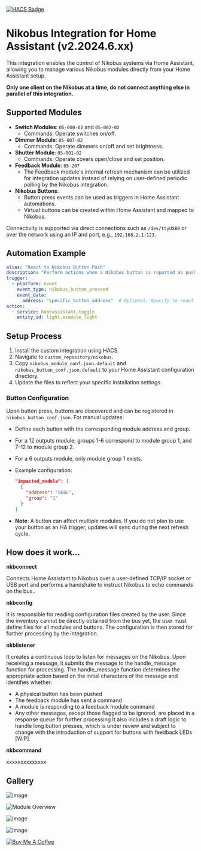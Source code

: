 
[![HACS Badge](https://img.shields.io/badge/HACS-Default-orange.svg?style=for-the-badge)](https://github.com/custom-components/hacs)

# Nikobus Integration for Home Assistant (v2.2024.6.xx)

This integration enables the control of Nikobus systems via Home Assistant, allowing you to manage various Nikobus modules directly from your Home Assistant setup.

**Only one client on the Nikobus at a time, do not connect anything else in parallel of this integration.**

## Supported Modules

- **Switch Modules**: `05-000-02` and `05-002-02`
  - Commands: Operate switches on/off.
- **Dimmer Module**: `05-007-02`
  - Commands: Operate dimmers on/off and set brightness.
- **Shutter Module**: `05-001-02`
  - Commands: Operate covers open/close and set position.
- **Feedback Module**: `05-207`
  - The Feedback module's internal refresh mechanism can be utilized for integration updates instead of relying on user-defined periodic polling by the Nikobus integration.
- **Nikobus Buttons**:
  - Button press events can be used as triggers in Home Assistant automations.
  - Virtual buttons can be created within Home Assistant and mapped to Nikobus.

Connectivity is supported via direct connections such as `/dev/ttyUSB0` or over the network using an IP and port, e.g., `192.168.2.1:123`.

## Automation Example

```yaml
alias: "React to Nikobus Button Push"
description: "Perform actions when a Nikobus button is reported as pushed."
trigger:
  - platform: event
    event_type: nikobus_button_pressed
    event_data:
      address: "specific_button_address"  # Optional: Specify to react to a specific button
action:
  - service: homeassistant.toggle
    entity_id: light.example_light
```

## Setup Process

1. Install the custom integration using HACS.
2. Navigate to `custom_repository/nikobus`.
3. Copy `nikobus_module_conf.json.default` and `nikobus_button_conf.json.default` to your Home Assistant configuration directory.
4. Update the files to reflect your specific installation settings.

### Button Configuration

Upon button press, buttons are discovered and can be registered in `nikobus_button_conf.json`. For manual updates:

- Define each button with the corresponding module address and group.
- For a 12 outputs module, groups 1-6 correspond to module group 1, and 7-12 to module group 2.
- For a 6 outputs module, only module group 1 exists.
- Example configuration:

  ```json
  "impacted_module": [
    {
      "address": "0E6C",
      "group": "1"
    }
  ]
  ```

- **Note**: A button can affect multiple modules. If you do not plan to use your button as an HA trigger, updates will sync during the next refresh cycle.

## How does it work... 

**nkbconnect**

Connects Home Assistant to Nikobus over a user-defined TCP/IP socket or USB port and performs a handshake to instruct Nikobus to echo commands on the bus..

**nkbconfig** 

It is responsible for reading configuration files created by the user. Since the inventory cannot be directly obtained from the bus yet, the user must define files for all modules and buttons. The configuration is then stored for further processing by the integration.

**nkblistener** 

It creates a continuous loop to listen for messages on the Nikobus.
Upon receiving a message, it submits the message to the handle_message function for processing.
The handle_message function determines the appropriate action based on the initial characters of the message and identifies whether:
- A physical button has been pushed
- The feedback module has sent a command
- A module is responding to a feedback module command
- Any other messages, except those flagged to be ignored, are placed in a response queue for further processing
It also includes a draft logic to handle long button presses, which is under review and subject to change with the introduction of support for buttons with feedback LEDs [WIP].

**nkbcommand**

xxxxxxxxxxxxxx


## Gallery

![image](https://github.com/fdebrus/Nikobus-HA/assets/33791533/b4c98775-eecf-4902-a413-889cc4ba9456)

![Module Overview](https://github.com/fdebrus/Nikobus-HA/assets/33791533/4eb7a4e5-0789-45c0-bd80-1c8af84d6bd0)

![image](https://github.com/fdebrus/Nikobus-HA/assets/33791533/10fdd3a6-06a5-41d5-acd2-994730882b0c)

![image](https://github.com/fdebrus/Nikobus-HA/assets/33791533/efc9af7e-fe8d-400e-9ccf-036c8e1b842c)


<a href="https://buymeacoffee.com/fdebrus" target="_blank"><img src="https://www.buymeacoffee.com/assets/img/custom_images/black_img.png" alt="Buy Me A Coffee" style="height: auto !important;width: auto !important;" ></a><br>
